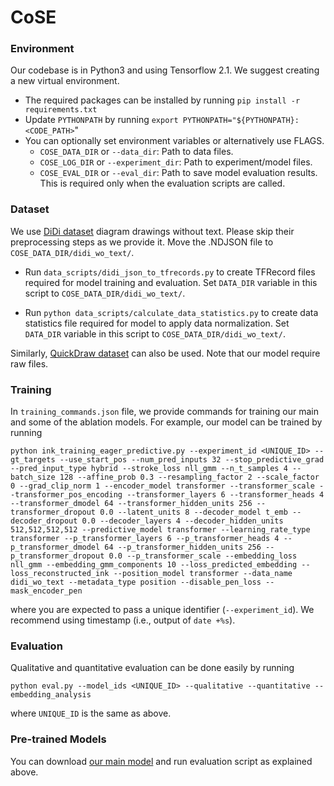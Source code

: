 # CoSE

### Environment
Our codebase is in Python3 and using Tensorflow 2.1. We suggest creating a new virtual environment. 

- The required packages can be installed by running `pip install -r requirements.txt`    
- Update `PYTHONPATH` by running `export PYTHONPATH="${PYTHONPATH}:<CODE_PATH>`"
- You can optionally set environment variables or alternatively use FLAGS.
    - `COSE_DATA_DIR` or `--data_dir`: Path to data files. 
    - `COSE_LOG_DIR` or `--experiment_dir`: Path to experiment/model files. 
    - `COSE_EVAL_DIR` or `--eval_dir`: Path to save model evaluation results. This is required only when the evaluation scripts are called.
 

### Dataset
We use [DiDi dataset](https://github.com/google-research/google-research/tree/master/didi_dataset) 
diagram drawings without text. Please skip their preprocessing steps as we provide it. 
Move the .NDJSON file to `COSE_DATA_DIR/didi_wo_text/`.

- Run `data_scripts/didi_json_to_tfrecords.py` to create TFRecord files required for model training and evaluation.
Set `DATA_DIR` variable in this script to `COSE_DATA_DIR/didi_wo_text/`. 


- Run `python data_scripts/calculate_data_statistics.py` to create data statistics file required for model to apply data normalization.
Set `DATA_DIR` variable in this script to `COSE_DATA_DIR/didi_wo_text/`. 

Similarly, [QuickDraw dataset](https://github.com/googlecreativelab/quickdraw-dataset) can also be used. Note that our model require raw files.  

### Training
In `training_commands.json` file, we provide commands for training our main and some of the ablation models.
For example, our model can be trained by running
```
python ink_training_eager_predictive.py --experiment_id <UNIQUE_ID> --gt_targets --use_start_pos --num_pred_inputs 32 --stop_predictive_grad --pred_input_type hybrid --stroke_loss nll_gmm --n_t_samples 4 --batch_size 128 --affine_prob 0.3 --resampling_factor 2 --scale_factor 0 --grad_clip_norm 1 --encoder_model transformer --transformer_scale --transformer_pos_encoding --transformer_layers 6 --transformer_heads 4 --transformer_dmodel 64 --transformer_hidden_units 256 --transformer_dropout 0.0 --latent_units 8 --decoder_model t_emb --decoder_dropout 0.0 --decoder_layers 4 --decoder_hidden_units 512,512,512,512 --predictive_model transformer --learning_rate_type transformer --p_transformer_layers 6 --p_transformer_heads 4 --p_transformer_dmodel 64 --p_transformer_hidden_units 256 --p_transformer_dropout 0.0 --p_transformer_scale --embedding_loss nll_gmm --embedding_gmm_components 10 --loss_predicted_embedding --loss_reconstructed_ink --position_model transformer --data_name didi_wo_text --metadata_type position --disable_pen_loss --mask_encoder_pen
``` 
where you are expected to pass a unique identifier (`--experiment_id`). We recommend using timestamp (i.e., output of `date +%s`).

### Evaluation
Qualitative and quantitative evaluation can be done easily by running
```
python eval.py --model_ids <UNIQUE_ID> --qualitative --quantitative --embedding_analysis
```
where `UNIQUE_ID` is the same as above.

### Pre-trained Models
You can download [our main model](https://drive.google.com/drive/folders/1C6m7dbXaL4wn5Z4-K7ZniqoZaNTiQBdP?usp=sharing) and run evaluation script as explained above.  